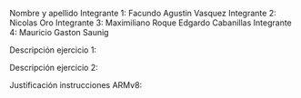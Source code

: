 Nombre y apellido 
Integrante 1: Facundo Agustin Vasquez
Integrante 2: Nicolas Oro
Integrante 3: Maximiliano Roque Edgardo Cabanillas
Integrante 4: Mauricio Gaston Saunig 


Descripción ejercicio 1: 


Descripción ejercicio 2:


Justificación instrucciones ARMv8:
